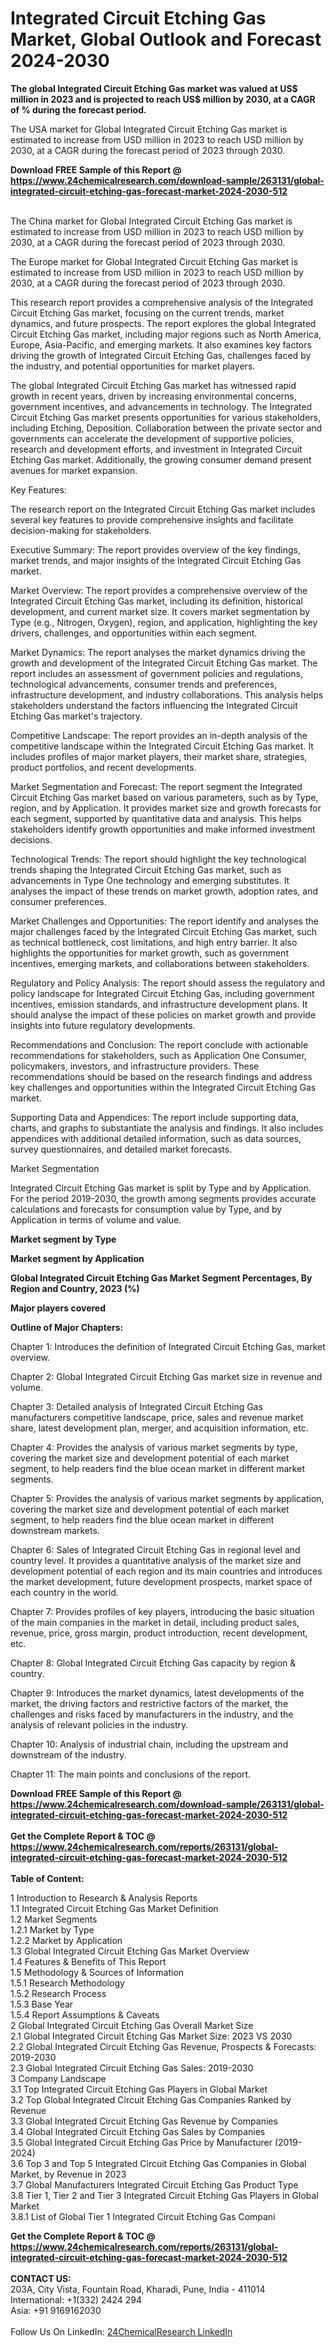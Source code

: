 <h1>Integrated Circuit Etching Gas Market, Global Outlook and Forecast 2024-2030</h1><p><strong>The global Integrated Circuit Etching Gas market was valued at US$ million in 2023 and is projected to reach US$ million by 2030, at a CAGR of % during the forecast period.</strong></p><p>
</p><p>The USA market for Global Integrated Circuit Etching Gas market is estimated to increase from USD million in 2023 to reach USD million by 2030, at a CAGR during the forecast period of 2023 through 2030.</p><div><b>Download FREE Sample of this Report @ 
            <a href="https://www.24chemicalresearch.com/download-sample/263131/global-integrated-circuit-etching-gas-forecast-market-2024-2030-512">
            https://www.24chemicalresearch.com/download-sample/263131/global-integrated-circuit-etching-gas-forecast-market-2024-2030-512</a></b></div><br><p>
</p><p>The China market for Global Integrated Circuit Etching Gas market is estimated to increase from USD million in 2023 to reach USD million by 2030, at a CAGR during the forecast period of 2023 through 2030.</p><p>
</p><p>The Europe market for Global Integrated Circuit Etching Gas market is estimated to increase from USD million in 2023 to reach USD million by 2030, at a CAGR during the forecast period of 2023 through 2030.</p><p>
</p><p>This research report provides a comprehensive analysis of the Integrated Circuit Etching Gas market, focusing on the current trends, market dynamics, and future prospects. The report explores the global Integrated Circuit Etching Gas market, including major regions such as North America, Europe, Asia-Pacific, and emerging markets. It also examines key factors driving the growth of Integrated Circuit Etching Gas, challenges faced by the industry, and potential opportunities for market players.</p><p>
The global Integrated Circuit Etching Gas market has witnessed rapid growth in recent years, driven by increasing environmental concerns, government incentives, and advancements in technology. The Integrated Circuit Etching Gas market presents opportunities for various stakeholders, including Etching, Deposition. Collaboration between the private sector and governments can accelerate the development of supportive policies, research and development efforts, and investment in Integrated Circuit Etching Gas market. Additionally, the growing consumer demand present avenues for market expansion.</p><p>
Key Features:</p><p>
The research report on the Integrated Circuit Etching Gas market includes several key features to provide comprehensive insights and facilitate decision-making for stakeholders.</p><p>
Executive Summary: The report provides overview of the key findings, market trends, and major insights of the Integrated Circuit Etching Gas market.</p><p>
Market Overview: The report provides a comprehensive overview of the Integrated Circuit Etching Gas market, including its definition, historical development, and current market size. It covers market segmentation by Type (e.g., Nitrogen, Oxygen), region, and application, highlighting the key drivers, challenges, and opportunities within each segment.</p><p>
Market Dynamics: The report analyses the market dynamics driving the growth and development of the Integrated Circuit Etching Gas market. The report includes an assessment of government policies and regulations, technological advancements, consumer trends and preferences, infrastructure development, and industry collaborations. This analysis helps stakeholders understand the factors influencing the Integrated Circuit Etching Gas market's trajectory.</p><p>
Competitive Landscape: The report provides an in-depth analysis of the competitive landscape within the Integrated Circuit Etching Gas market. It includes profiles of major market players, their market share, strategies, product portfolios, and recent developments.</p><p>
Market Segmentation and Forecast: The report segment the Integrated Circuit Etching Gas market based on various parameters, such as by Type, region, and by Application. It provides market size and growth forecasts for each segment, supported by quantitative data and analysis. This helps stakeholders identify growth opportunities and make informed investment decisions.</p><p>
Technological Trends: The report should highlight the key technological trends shaping the Integrated Circuit Etching Gas market, such as advancements in Type One technology and emerging substitutes. It analyses the impact of these trends on market growth, adoption rates, and consumer preferences.</p><p>
Market Challenges and Opportunities: The report identify and analyses the major challenges faced by the Integrated Circuit Etching Gas market, such as technical bottleneck, cost limitations, and high entry barrier. It also highlights the opportunities for market growth, such as government incentives, emerging markets, and collaborations between stakeholders.</p><p>
Regulatory and Policy Analysis: The report should assess the regulatory and policy landscape for Integrated Circuit Etching Gas, including government incentives, emission standards, and infrastructure development plans. It should analyse the impact of these policies on market growth and provide insights into future regulatory developments.</p><p>
Recommendations and Conclusion: The report conclude with actionable recommendations for stakeholders, such as Application One Consumer, policymakers, investors, and infrastructure providers. These recommendations should be based on the research findings and address key challenges and opportunities within the Integrated Circuit Etching Gas market.</p><p>
Supporting Data and Appendices: The report include supporting data, charts, and graphs to substantiate the analysis and findings. It also includes appendices with additional detailed information, such as data sources, survey questionnaires, and detailed market forecasts.</p><p>
Market Segmentation</p><p>
Integrated Circuit Etching Gas market is split by Type and by Application. For the period 2019-2030, the growth among segments provides accurate calculations and forecasts for consumption value by Type, and by Application in terms of volume and value.</p><p>
<strong>Market segment by Type</strong></p><p>
</p><p>
<strong>Market segment by Application</strong></p><p>
</p><p>
<strong>Global Integrated Circuit Etching Gas Market Segment Percentages, By Region and Country, 2023 (%)</strong></p><p>
</p><p>
<strong>Major players covered</strong></p><p>
</p><p>
</p><p><strong>Outline of Major Chapters:</strong></p><p>
Chapter 1: Introduces the definition of Integrated Circuit Etching Gas, market overview.</p><p>
Chapter 2: Global Integrated Circuit Etching Gas market size in revenue and volume.</p><p>
Chapter 3: Detailed analysis of Integrated Circuit Etching Gas manufacturers competitive landscape, price, sales and revenue market share, latest development plan, merger, and acquisition information, etc.</p><p>
Chapter 4: Provides the analysis of various market segments by type, covering the market size and development potential of each market segment, to help readers find the blue ocean market in different market segments.</p><p>
Chapter 5: Provides the analysis of various market segments by application, covering the market size and development potential of each market segment, to help readers find the blue ocean market in different downstream markets.</p><p>
Chapter 6: Sales of Integrated Circuit Etching Gas in regional level and country level. It provides a quantitative analysis of the market size and development potential of each region and its main countries and introduces the market development, future development prospects, market space of each country in the world.</p><p>
Chapter 7: Provides profiles of key players, introducing the basic situation of the main companies in the market in detail, including product sales, revenue, price, gross margin, product introduction, recent development, etc.</p><p>
Chapter 8: Global Integrated Circuit Etching Gas capacity by region &amp; country.</p><p>
Chapter 9: Introduces the market dynamics, latest developments of the market, the driving factors and restrictive factors of the market, the challenges and risks faced by manufacturers in the industry, and the analysis of relevant policies in the industry.</p><p>
Chapter 10: Analysis of industrial chain, including the upstream and downstream of the industry.</p><p>
Chapter 11: The main points and conclusions of the report.</p><div><b>Download FREE Sample of this Report @ 
            <a href="https://www.24chemicalresearch.com/download-sample/263131/global-integrated-circuit-etching-gas-forecast-market-2024-2030-512">
            https://www.24chemicalresearch.com/download-sample/263131/global-integrated-circuit-etching-gas-forecast-market-2024-2030-512</a></b></div><br><div><b>Get the Complete Report & TOC @ 
            <a href="https://www.24chemicalresearch.com/reports/263131/global-integrated-circuit-etching-gas-forecast-market-2024-2030-512">
            https://www.24chemicalresearch.com/reports/263131/global-integrated-circuit-etching-gas-forecast-market-2024-2030-512</a></b></div><br>
            <b>Table of Content:</b><p>1 Introduction to Research & Analysis Reports<br />
    1.1 Integrated Circuit Etching Gas Market Definition<br />
    1.2 Market Segments<br />
        1.2.1 Market by Type<br />
        1.2.2 Market by Application<br />
    1.3 Global Integrated Circuit Etching Gas Market Overview<br />
    1.4 Features & Benefits of This Report<br />
    1.5 Methodology & Sources of Information<br />
        1.5.1 Research Methodology<br />
        1.5.2 Research Process<br />
        1.5.3 Base Year<br />
        1.5.4 Report Assumptions & Caveats<br />
2 Global Integrated Circuit Etching Gas Overall Market Size<br />
    2.1 Global Integrated Circuit Etching Gas Market Size: 2023 VS 2030<br />
    2.2 Global Integrated Circuit Etching Gas Revenue, Prospects & Forecasts: 2019-2030<br />
    2.3 Global Integrated Circuit Etching Gas Sales: 2019-2030<br />
3 Company Landscape<br />
    3.1 Top Integrated Circuit Etching Gas Players in Global Market<br />
    3.2 Top Global Integrated Circuit Etching Gas Companies Ranked by Revenue<br />
    3.3 Global Integrated Circuit Etching Gas Revenue by Companies<br />
    3.4 Global Integrated Circuit Etching Gas Sales by Companies<br />
    3.5 Global Integrated Circuit Etching Gas Price by Manufacturer (2019-2024)<br />
    3.6 Top 3 and Top 5 Integrated Circuit Etching Gas Companies in Global Market, by Revenue in 2023<br />
    3.7 Global Manufacturers Integrated Circuit Etching Gas Product Type<br />
    3.8 Tier 1, Tier 2 and Tier 3 Integrated Circuit Etching Gas Players in Global Market<br />
        3.8.1 List of Global Tier 1 Integrated Circuit Etching Gas Compani</p><div><b>Get the Complete Report & TOC @ 
            <a href="https://www.24chemicalresearch.com/reports/263131/global-integrated-circuit-etching-gas-forecast-market-2024-2030-512">
            https://www.24chemicalresearch.com/reports/263131/global-integrated-circuit-etching-gas-forecast-market-2024-2030-512</a></b></div><br><b>CONTACT US:</b><br>
            203A, City Vista, Fountain Road, Kharadi, Pune, India - 411014<br>
            International: +1(332) 2424 294<br>
            Asia: +91 9169162030 <br><br>
            Follow Us On LinkedIn: <a href="https://www.linkedin.com/company/24chemicalresearch/">24ChemicalResearch LinkedIn</a>